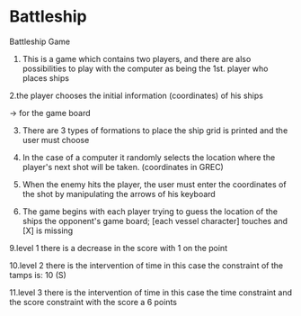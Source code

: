# Battleship
Battleship Game
 1. This is a game which contains two players, and there are also possibilities to play with the computer as being the 1st. player who places ships
 
 2.the player chooses the initial information (coordinates) of his ships

-> for the game board

 3. There are 3 types of formations to place the ship grid is printed and the user must choose

 4. In the case of a computer it randomly selects the location where the player's next shot will be taken. (coordinates in GREC)

 6. When the enemy hits the player, the user must enter the coordinates of the shot by manipulating the arrows of his keyboard

 7. The game begins with each player trying to guess the location of the ships the opponent's game board; [each vessel character] touches and [X] is missing 
 
  9.level 1 there is a decrease in the score with 1 on the point 

  10.level 2 there is the intervention of time in this case the constraint of the tamps is: 10 (S) 

  11.level 3 there is the intervention of time in this case the time constraint and the score constraint with the score a 6 points
